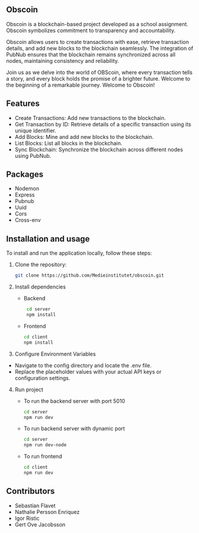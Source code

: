 ## Obscoin

Obscoin is a blockchain-based project developed as a school assignment. Obscoin symbolizes commitment to transparency and accountability.

Obscoin allows users to create transactions with ease, retrieve transaction details, and add new blocks to the blockchain seamlessly. The integration of PubNub ensures that the blockchain remains synchronized across all nodes, maintaining consistency and reliability.

Join us as we delve into the world of OBScoin, where every transaction tells a story, and every block holds the promise of a brighter future. Welcome to the beginning of a remarkable journey. Welcome to Obscoin!

## Features

- Create Transactions: Add new transactions to the blockchain.
- Get Transaction by ID: Retrieve details of a specific transaction using its unique identifier.
- Add Blocks: Mine and add new blocks to the blockchain.
- List Blocks: List all blocks in the blockchain.
- Sync Blockchain: Synchronize the blockchain across different nodes using PubNub.

## Packages

- Nodemon
- Express
- Pubnub
- Uuid
- Cors
- Cross-env

## Installation and usage

To install and run the application locally, follow these steps:

1. Clone the repository:

   ```bash
   git clone https://github.com/Medieinstitutet/obscoin.git

   ```

2. Install dependencies
   - Backend
     ```bash
      cd server
      npm install

     ```
   - Frontend
     ```bash
     cd client
     npm install
     ```
3. Configure Environment Variables

- Navigate to the config directory and locate the .env file.
- Replace the placeholder values with your actual API keys or configuration settings.

4.  Run project

    - To run the backend server with port 5010

      ```bash
      cd server
      npm run dev

      ```

    - To run backend server with dynamic port
      ```bash
      cd server
      npm run dev-node

      ```
    - To run frontend
      ```bash
      cd client
      npm run dev
      ```

## Contributors

- Sebastian Flavet
- Nathalie Persson Enriquez
- Igor Ristic
- Gert Ove Jacobsson

